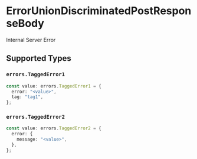 # ErrorUnionDiscriminatedPostResponseBody

Internal Server Error


## Supported Types

### `errors.TaggedError1`

```typescript
const value: errors.TaggedError1 = {
  error: "<value>",
  tag: "tag1",
};
```

### `errors.TaggedError2`

```typescript
const value: errors.TaggedError2 = {
  error: {
    message: "<value>",
  },
};
```

